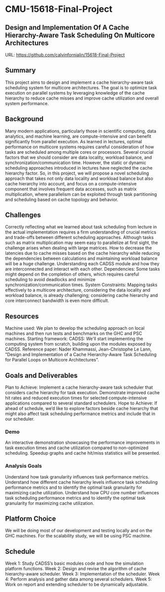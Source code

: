 # CMU-15618-Final-Project
## Design and Implementation Of A Cache Hierarchy-Aware Task Scheduling On Multicore Architectures
URL: https://github.com/calvinfornialin/15618-Final-Project

## Summary

This project aims to design and implement a cache hierarchy-aware task scheduling system for multicore architectures. The goal is to optimize task execution on parallel systems by leveraging knowledge of the cache hierarchy to reduce cache misses and improve cache utilization and overall system performance.

## Background
Many modern applications, particularly those in scientific computing, data analytics, and machine learning, are compute-intensive and can benefit significantly from parallel execution. As learned in lectures, optimal performance on multicore systems requires careful consideration of how tasks are scheduled among multiple cores or processors. Several crucial factors that we should consider are data locality, workload balance, and synchronization/communication time. However, the static or dynamic scheduling approaches introduced in lectures have neglected the cache hierarchy factor. So, in this project, we will propose a novel scheduling approach that takes not only data locality and workload balance but also cache hierarchy into account, and focus on a compute-intensive component that involves frequent data accesses, such as matrix multiplication, where parallelism can be exploited through task partitioning and scheduling based on cache topology and behavior.

## Challenges
Correctly reflecting what we learned about task scheduling from lecture in the actual implementation requires a firm understanding of crucial metrics and trade-offs between different scheduling approaches.
Although tasks such as matrix multiplication may seem easy to parallelize at first sight, the challenge arises when dealing with large matrices. How to decrease the latencies due to cache misses based on the cache hierarchy while reducing the dependencies between calculations and maintaining workload balance will be a huge challenge.
Understanding each CADSS module and how they are interconnected and interact with each other.
Dependencies: Some tasks might depend on the completion of others, which requires careful scheduling to avoid deadlocks and minimize synchronization/communication times.
System Constraints: Mapping tasks effectively to a multicore architecture, considering the data locality and workload balance, is already challenging; considering cache hierarchy and core interconnect bandwidth is even more difficult.

## Resources
Machine used: We plan to develop the scheduling approach on local machines and then run tests and benchmarks on the GHC and PSC machines.
Starting framework: CADSS: We'll start implementing the computing system from scratch, building upon the modules exposed by CADSS.
Reference paper: Nader Khammassi, Jean-Christophe Le Lann, "Design and Implementation of a Cache Hierarchy-Aware Task Scheduling for Parallel Loops on Multicore Architectures".

## Goals and Deliverables
Plan to Achieve: Implement a cache hierarchy-aware task scheduler that considers cache hierarchy for task execution. Demonstrate improved cache hit rates and reduced execution times for selected compute-intensive applications compared to several standard schedulers.
Hope to Achieve: If ahead of schedule, we’d like to explore factors beside cache hierarchy that might also affect task scheduling performance metrics and include that in our scheduler.

### Demo
An interactive demonstration showcasing the performance improvements in task execution times and cache utilization compared to non-optimized scheduling. Speedup graphs and cache hit/miss statistics will be presented.

### Analysis Goals
Understand how task granularity influences task performance metrics.
Understand how different cache hierarchy levels influence task scheduling performance metrics and to identify the optimal task granularity for maximizing cache utilization.
Understand how CPU core number influences task scheduling performance metrics and to identify the optimal task granularity for maximizing cache utilization.

## Platform Choice
We will be doing most of our development and testing locally and on the GHC machines. For the scalability study, we will be using PSC machine.

## Schedule
Week 1: Study CADSS’s basic modules code and how the simulation platform functions.
Week 2: Design and revise the algorithm of cache hierarchy-aware scheduler.
Week 3: Implementation of the scheduler.
Week 4: Perform analysis and gather data among several schedulers.
Week 5: Work on report and extending scheduler to be dynamically adjustable.
